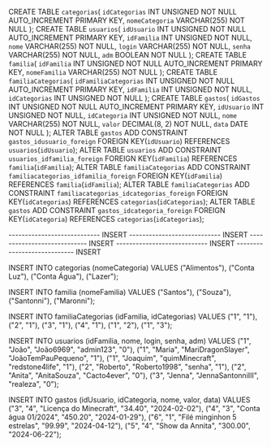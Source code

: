 CREATE TABLE `categorias`(
    `idCategorias` INT UNSIGNED NOT NULL AUTO_INCREMENT PRIMARY KEY,
    `nomeCategoria` VARCHAR(255) NOT NULL
);
CREATE TABLE `usuarios`(
    `idUsuario` INT UNSIGNED NOT NULL AUTO_INCREMENT PRIMARY KEY,
    `idFamilia` INT UNSIGNED NOT NULL,
    `nome` VARCHAR(255) NOT NULL,
    `login` VARCHAR(255) NOT NULL,
    `senha` VARCHAR(255) NOT NULL,
    `adm` BOOLEAN NOT NULL
);
CREATE TABLE `familia`(
    `idFamilia` INT UNSIGNED NOT NULL AUTO_INCREMENT PRIMARY KEY,
    `nomeFamilia` VARCHAR(255) NOT NULL
);
CREATE TABLE `familiaCategorias`(
    `idFamiliaCategorias` INT UNSIGNED NOT NULL AUTO_INCREMENT PRIMARY KEY,
    `idFamilia` INT UNSIGNED NOT NULL,
    `idCategorias` INT UNSIGNED NOT NULL
);
CREATE TABLE `gastos`(
    `idGastos` INT UNSIGNED NOT NULL AUTO_INCREMENT PRIMARY KEY,
    `idUsuario` INT UNSIGNED NOT NULL,
    `idCategoria` INT UNSIGNED NOT NULL,
    `nome` VARCHAR(255) NOT NULL,
    `valor` DECIMAL(8, 2) NOT NULL,
    `data` DATE NOT NULL
);
ALTER TABLE
    `gastos` ADD CONSTRAINT `gastos_idusuario_foreign` FOREIGN KEY(`idUsuario`) REFERENCES `usuarios`(`idUsuario`);
ALTER TABLE
    `usuarios` ADD CONSTRAINT `usuarios_idfamilia_foreign` FOREIGN KEY(`idFamilia`) REFERENCES `familia`(`idFamilia`);
ALTER TABLE
    `familiaCategorias` ADD CONSTRAINT `familiacategorias_idfamilia_foreign` FOREIGN KEY(`idFamilia`) REFERENCES `familia`(`idFamilia`);
ALTER TABLE
    `familiaCategorias` ADD CONSTRAINT `familiacategorias_idcategorias_foreign` FOREIGN KEY(`idCategorias`) REFERENCES `categorias`(`idCategorias`);
ALTER TABLE
    `gastos` ADD CONSTRAINT `gastos_idcategoria_foreign` FOREIGN KEY(`idCategoria`) REFERENCES `categorias`(`idCategorias`);

---------------------------- INSERT ---------------------------- INSERT ---------------------------- INSERT ---------------------------- INSERT ---------------------------- INSERT 

INSERT INTO categorias (nomeCategoria)
VALUES
("Alimentos"),
("Conta Luz"),
("Conta Água"),
("Lazer");

INSERT INTO familia (nomeFamilia)
VALUES
("Santos"),
("Souza"),
("Santonni"),
("Maronni");

INSERT INTO familiaCategorias (idFamilia, idCategorias)
VALUES
("1", "1"),
("2", "1"),
("3", "1"),
("4", "1"),
("1", "2"),
("1", "3");


INSERT INTO usuarios (idFamilia, nome, login, senha, adm)
VALUES
("1", "João", "João6969", "admin123", "0"),
("1", "Maria", "MariDragonSlayer", "JoãoTemPauPequeno", "1"),
("1", "Joaquim", "quimMinecraft", "redstone4life", "1"),
("2", "Roberto", "Roberto1998", "senha", "1"),
("2", "Anita", "AnitaSouza", "Cacto4ever", "0"),
("3", "Jenna", "JennaSantonniIII", "realeza", "0");

INSERT INTO gastos (idUsuario, idCategoria, nome, valor, data)
VALUES
("3", "4", "Licença do Minecraft", "34.40", "2024-02-02"),
("4", "3", "Conta água 01/2024", "450.20", "2024-01-29"),
("6", "1", "Filé minginhon 5 estrelas", "99.99", "2024-04-12"),
("5", "4", "Show da Annita", "300.00", "2024-06-22");